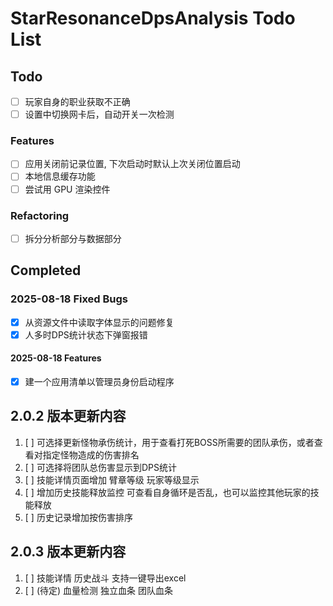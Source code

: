 # StarResonanceDpsAnalysis Todo List

## Todo

- [ ] 玩家自身的职业获取不正确
- [ ] 设置中切换网卡后，自动开关一次检测

### Features

- [ ] 应用关闭前记录位置, 下次启动时默认上次关闭位置启动
- [ ] 本地信息缓存功能
- [ ] 尝试用 GPU 渲染控件

### Refactoring

- [ ] 拆分分析部分与数据部分

## Completed

### 2025-08-18 Fixed Bugs

- [x] 从资源文件中读取字体显示的问题修复
- [x] 人多时DPS统计状态下弹窗报错

#### 2025-08-18 Features

- [x] 建一个应用清单以管理员身份启动程序

## 2.0.2 版本更新内容

1. [ ] 可选择更新怪物承伤统计，用于查看打死BOSS所需要的团队承伤，或者查看对指定怪物造成的伤害排名
2. [ ] 可选择将团队总伤害显示到DPS统计
3. [ ] 技能详情页面增加 臂章等级 玩家等级显示
4. [ ] 增加历史技能释放监控 可查看自身循环是否乱，也可以监控其他玩家的技能释放
5. [ ] 历史记录增加按伤害排序

## 2.0.3 版本更新内容

1. [ ] 技能详情 历史战斗 支持一键导出excel
2. [ ] (待定) 血量检测 独立血条 团队血条
